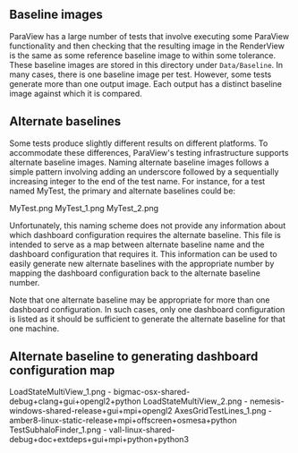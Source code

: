Baseline images
---------------

ParaView has a large number of tests that involve executing some ParaView
functionality and then checking that the resulting image in the RenderView
is the same as some reference baseline image to within some tolerance. These
baseline images are stored in this directory under `Data/Baseline`. In many
cases, there is one baseline image per test. However, some tests generate more
than one output image. Each output has a distinct baseline image against which
it is compared.

Alternate baselines
-------------------

Some tests produce slightly different results on different platforms.
To accommodate these differences, ParaView's testing infrastructure
supports alternate baseline images. Naming alternate baseline images
follows a simple pattern involving adding an underscore followed by a
sequentially increasing integer to the end of the test name. For instance,
for a test named MyTest, the primary and alternate baselines could be:

MyTest.png
MyTest_1.png
MyTest_2.png

Unfortunately, this naming scheme does not provide any information
about which dashboard configuration requires the alternate
baseline. This file is intended to serve as a map between alternate
baseline name and the dashboard configuration that requires it.  This
information can be used to easily generate new alternate baselines
with the appropriate number by mapping the dashboard configuration
back to the alternate baseline number.

Note that one alternate baseline may be appropriate for more than one
dashboard configuration. In such cases, only one dashboard configuration
is listed as it should be sufficient to generate the alternate baseline
for that one machine.

Alternate baseline to generating dashboard configuration map
------------------------------------------------------------

LoadStateMultiView_1.png - bigmac-osx-shared-debug+clang+gui+opengl2+python
LoadStateMultiView_2.png - nemesis-windows-shared-release+gui+mpi+opengl2
AxesGridTestLines_1.png  - amber8-linux-static-release+mpi+offscreen+osmesa+python
TestSubhaloFinder_1.png  - vall-linux-shared-debug+doc+extdeps+gui+mpi+python+python3
